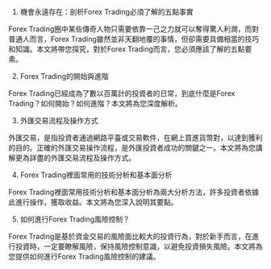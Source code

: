 

1. 機會永遠存在：剖析Forex Trading必須了解的五點事實

Forex Trading圈中某些傳奇人物只需要依靠一己之力就可以奪得驚人利潤，而對普通人而言，Forex Trading雖然並非天翻地覆的事情，但卻需要具備相當的技巧和知識。本文將帶您探究，對於Forex Trading而言，您必須應該了解的五點要素。

2. Forex Trading的開始與進階

Forex Trading已經成為了數以百萬計的投資者的日常，到底什麼是Forex Trading？如何開始？如何進階？本文將為您深度解析。

3. 外匯交易流程及操作方式

外匯交易，是指投資者通過網路平臺或交易軟件，在網上買進貨幣對，以達到獲利的目的。正確的外匯交易操作流程，是外匯投資者成功的關鍵之一。本文將為您講解更為詳盡的外匯交易流程及操作方式。

4. Forex Trading裡面常用的技術分析和基本面分析

Forex Trading裡面常用技術分析和基本面分析為兩大分析方法，許多投資者依據此進行操作，獲取收益。本文將為您深入說明其要點。

5. 如何進行Forex Trading風險控制？

Forex Trading是基於資金交易的風險面比較大的投資行為，對於新手而言，在進行投資時，一定要瞭解風險，保持風險控制意識，以避免投資損失風險。本文將為您提供如何進行Forex Trading風險控制的建議。